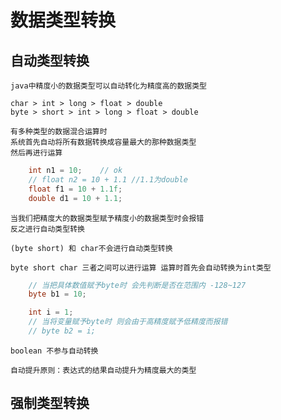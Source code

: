 # 数据类型转换

## 自动类型转换
    java中精度小的数据类型可以自动转化为精度高的数据类型

    char > int > long > float > double
    byte > short > int > long > float > double

    有多种类型的数据混合运算时
    系统首先自动将所有数据转换成容量最大的那种数据类型
    然后再进行运算
```java
    int n1 = 10;    // ok
    // float n2 = 10 + 1.1 //1.1为double
    float f1 = 10 + 1.1f;
    double d1 = 10 + 1.1;
```

    当我们把精度大的数据类型赋予精度小的数据类型时会报错
    反之进行自动类型转换

    (byte short) 和 char不会进行自动类型转换

    byte short char 三者之间可以进行运算 运算时首先会自动转换为int类型

```java
    // 当把具体数值赋予byte时 会先判断是否在范围内 -128~127
    byte b1 = 10;

    int i = 1;
    // 当将变量赋予byte时 则会由于高精度赋予低精度而报错
    // byte b2 = i;
``` 
    boolean 不参与自动转换

    自动提升原则：表达式的结果自动提升为精度最大的类型

## 强制类型转换